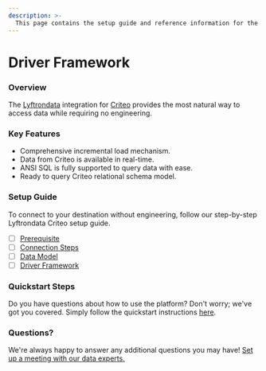 ```yaml
---
description: >-
  This page contains the setup guide and reference information for the Criteo source connector.
---
```


# Driver Framework

### Overview

The [Lyftrondata](https://www.lyftrondata.com/) integration for [Criteo](None) provides the most natural way to access data while requiring no engineering.

### Key Features

* Comprehensive incremental load mechanism.
* Data from Criteo is available in real-time.&#x20;
* ANSI SQL is fully supported to query data with ease.
* Ready to query Criteo relational schema model.

### Setup Guide

To connect to your destination without engineering, follow our step-by-step Lyftrondata Criteo setup guide.

* [ ] [Prerequisite](../prerequisite.md)
* [ ] [Connection Steps](../connection-steps.md)
* [ ] [Data Model](../data-model/erd.md)
* [ ] [Driver Framework](../driver-framework/)

### Quickstart Steps

Do you have questions about how to use the platform? Don't worry; we've got you covered. Simply follow the quickstart instructions [here](../driver-framework/README.md).

### Questions? <a href="#questions" id="questions"></a>

We're always happy to answer any additional questions you may have! [Set up a meeting with our data experts.](https://www.lyftrondata.com/book-a-meeting/)


